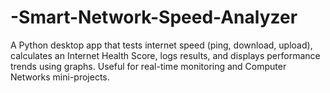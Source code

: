# -Smart-Network-Speed-Analyzer
A Python desktop app that tests internet speed (ping, download, upload), calculates an Internet Health Score, logs results, and displays performance trends using graphs. Useful for real-time monitoring and Computer Networks mini-projects.
